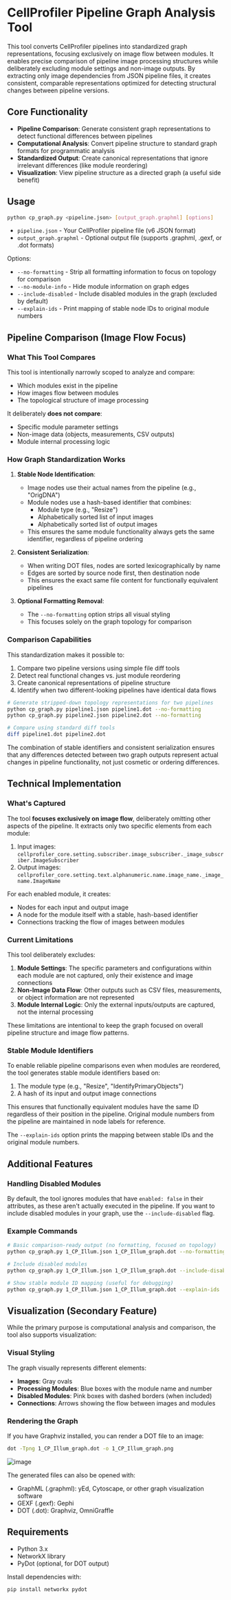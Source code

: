 # CellProfiler Pipeline Graph Analysis Tool

This tool converts CellProfiler pipelines into standardized graph representations, focusing exclusively on image flow between modules. It enables precise comparison of pipeline image processing structures while deliberately excluding module settings and non-image outputs. By extracting only image dependencies from JSON pipeline files, it creates consistent, comparable representations optimized for detecting structural changes between pipeline versions.

## Core Functionality

- **Pipeline Comparison**: Generate consistent graph representations to detect functional differences between pipelines
- **Computational Analysis**: Convert pipeline structure to standard graph formats for programmatic analysis
- **Standardized Output**: Create canonical representations that ignore irrelevant differences (like module reordering)
- **Visualization**: View pipeline structure as a directed graph (a useful side benefit)

## Usage

```bash
python cp_graph.py <pipeline.json> [output_graph.graphml] [options]
```

- `pipeline.json` - Your CellProfiler pipeline file (v6 JSON format)
- `output_graph.graphml` - Optional output file (supports .graphml, .gexf, or .dot formats)

Options:
- `--no-formatting` - Strip all formatting information to focus on topology for comparison
- `--no-module-info` - Hide module information on graph edges
- `--include-disabled` - Include disabled modules in the graph (excluded by default)
- `--explain-ids` - Print mapping of stable node IDs to original module numbers

## Pipeline Comparison (Image Flow Focus)

### What This Tool Compares

This tool is intentionally narrowly scoped to analyze and compare:
- Which modules exist in the pipeline
- How images flow between modules
- The topological structure of image processing

It deliberately **does not compare**:
- Specific module parameter settings
- Non-image data (objects, measurements, CSV outputs)
- Module internal processing logic

### How Graph Standardization Works

1. **Stable Node Identification**:
   - Image nodes use their actual names from the pipeline (e.g., "OrigDNA")
   - Module nodes use a hash-based identifier that combines:
     - Module type (e.g., "Resize")
     - Alphabetically sorted list of input images
     - Alphabetically sorted list of output images
   - This ensures the same module functionality always gets the same identifier, regardless of pipeline ordering

2. **Consistent Serialization**:
   - When writing DOT files, nodes are sorted lexicographically by name
   - Edges are sorted by source node first, then destination node
   - This ensures the exact same file content for functionally equivalent pipelines

3. **Optional Formatting Removal**:
   - The `--no-formatting` option strips all visual styling
   - This focuses solely on the graph topology for comparison

### Comparison Capabilities

This standardization makes it possible to:

1. Compare two pipeline versions using simple file diff tools
2. Detect real functional changes vs. just module reordering
3. Create canonical representations of pipeline structure
4. Identify when two different-looking pipelines have identical data flows

```bash
# Generate stripped-down topology representations for two pipelines
python cp_graph.py pipeline1.json pipeline1.dot --no-formatting
python cp_graph.py pipeline2.json pipeline2.dot --no-formatting

# Compare using standard diff tools
diff pipeline1.dot pipeline2.dot
```

The combination of stable identifiers and consistent serialization ensures that any differences detected between two graph outputs represent actual changes in pipeline functionality, not just cosmetic or ordering differences.

## Technical Implementation

### What's Captured

The tool **focuses exclusively on image flow**, deliberately omitting other aspects of the pipeline. It extracts only two specific elements from each module:

1. Input images: `cellprofiler_core.setting.subscriber.image_subscriber._image_subscriber.ImageSubscriber`
2. Output images: `cellprofiler_core.setting.text.alphanumeric.name.image_name._image_name.ImageName`

For each enabled module, it creates:
- Nodes for each input and output image
- A node for the module itself with a stable, hash-based identifier
- Connections tracking the flow of images between modules

### Current Limitations

This tool deliberately excludes:

1. **Module Settings**: The specific parameters and configurations within each module are not captured, only their existence and image connections
2. **Non-Image Data Flow**: Other outputs such as CSV files, measurements, or object information are not represented
3. **Module Internal Logic**: Only the external inputs/outputs are captured, not the internal processing

These limitations are intentional to keep the graph focused on overall pipeline structure and image flow patterns.

### Stable Module Identifiers

To enable reliable pipeline comparisons even when modules are reordered, the tool generates stable module identifiers based on:
1. The module type (e.g., "Resize", "IdentifyPrimaryObjects")
2. A hash of its input and output image connections

This ensures that functionally equivalent modules have the same ID regardless of their position in the pipeline. Original module numbers from the pipeline are maintained in node labels for reference.

The `--explain-ids` option prints the mapping between stable IDs and the original module numbers.

## Additional Features

### Handling Disabled Modules

By default, the tool ignores modules that have `enabled: false` in their attributes, as these aren't actually executed in the pipeline. If you want to include disabled modules in your graph, use the `--include-disabled` flag.

### Example Commands

```bash
# Basic comparison-ready output (no formatting, focused on topology)
python cp_graph.py 1_CP_Illum.json 1_CP_Illum_graph.dot --no-formatting

# Include disabled modules
python cp_graph.py 1_CP_Illum.json 1_CP_Illum_graph.dot --include-disabled

# Show stable module ID mapping (useful for debugging)
python cp_graph.py 1_CP_Illum.json 1_CP_Illum_graph.dot --explain-ids
```

## Visualization (Secondary Feature)

While the primary purpose is computational analysis and comparison, the tool also supports visualization:

### Visual Styling

The graph visually represents different elements:

- **Images**: Gray ovals 
- **Processing Modules**: Blue boxes with the module name and number
- **Disabled Modules**: Pink boxes with dashed borders (when included)
- **Connections**: Arrows showing the flow between images and modules

### Rendering the Graph

If you have Graphviz installed, you can render a DOT file to an image:

```bash
dot -Tpng 1_CP_Illum_graph.dot -o 1_CP_Illum_graph.png
```

![image](1_CP_Illum_graph.png)

The generated files can also be opened with:
- GraphML (.graphml): yEd, Cytoscape, or other graph visualization software
- GEXF (.gexf): Gephi
- DOT (.dot): Graphviz, OmniGraffle

## Requirements

- Python 3.x
- NetworkX library
- PyDot (optional, for DOT output)

Install dependencies with:

```bash
pip install networkx pydot
```